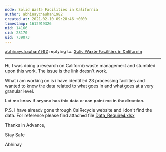 ```yaml
---
node: Solid Waste Facilities in California
author: abhinaychauhan1982
created_at: 2021-02-10 09:28:46 +0000
timestamp: 1612949326
nid: 14166
cid: 28170
uid: 739073
---
```




[abhinaychauhan1982](../profile/abhinaychauhan1982) replying to: [Solid Waste Facilities in California](../notes/herk/05-06-2017/solid-waste-facilities-in-california)

----
Hi, I was doing a research on California waste management and stumbled upon this work. The issue is the link doesn't work.

What i am working on is i have identified 23 processing facilities and wanted to know the data related to what goes in and what goes at a very granular level. 

Let me know if anyone has this data or can point me in the direction. 

P.S. I have already gone through CalRecycle website and i don't find the data. For reference please find attached file
<a href="/i/42650"><i class="fa fa-file"></i> Data_Required.xlsx</a>

Thanks in Advance,

Stay Safe

Abhinay